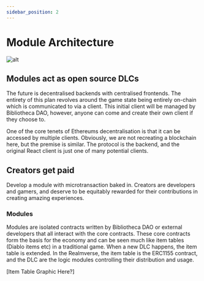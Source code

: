 ```yaml
---
sidebar_position: 2
---
```


# Module Architecture


![alt](https://)

## Modules act as open source DLCs

The future is decentralised backends with centralised frontends. The entirety of this plan revolves around the game state being entirely on-chain which is communicated to via a client. This initial client will be managed by Bibliotheca DAO, however, anyone can come and create their own client if they choose to.

One of the core tenets of Ethereums decentralisation is that it can be accessed by multiple clients. Obviously, we are not recreating a blockchain here, but the premise is similar. The protocol is the backend, and the original React client is just one of many potential clients.

## Creators get paid

Develop a module with microtransaction baked in. Creators are developers and gamers, and deserve to be equitably rewarded for their contributions in creating amazing experiences.

### Modules
Modules are isolated contracts written by Bibliotheca DAO or external developers that all interact with the core contracts. These core contracts form the basis for the economy and can be seen much like item tables (Diablo items etc) in a traditional game. When a new DLC happens, the item table is extended. In the Realmverse, the item table is the ERC1155 contract, and the DLC are the logic modules controlling their distribution and usage.

[Item Table Graphic Here?]